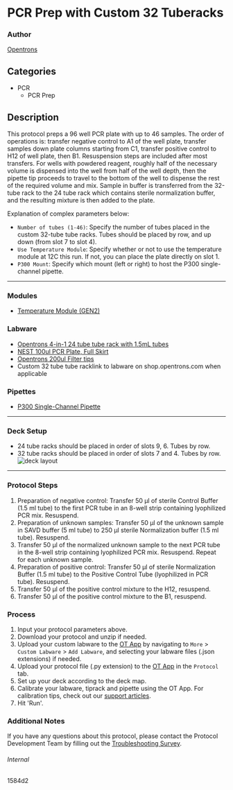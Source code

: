 # PCR Prep with Custom 32 Tuberacks

### Author
[Opentrons](https://opentrons.com/)

## Categories
* PCR
	* PCR Prep

## Description

This protocol preps a 96 well PCR plate with up to 46 samples. The order of operations is: transfer negative control to A1 of the well plate, transfer samples down plate columns starting from C1, transfer positive control to H12 of well plate, then B1. Resuspension steps are included after most transfers. For wells with powdered reagent, roughly half of the necessary volume is dispensed into the well from half of the well depth, then the pipette tip proceeds to travel to the bottom of the well to dispense the rest of the required volume and mix. Sample in buffer is transferred from the 32-tube rack to the 24 tube rack which contains sterile normalization buffer, and the resulting mixture is then added to the plate.

Explanation of complex parameters below:
* `Number of tubes (1-46)`: Specify the number of tubes placed in the custom 32-tube tube racks. Tubes should be placed by row, and up down (from slot 7 to slot 4).
* `Use Temperature Module`: Specify whether or not to use the temperature module at 12C this run. If not, you can place the plate directly on slot 1.
* `P300 Mount`: Specify which mount (left or right) to host the P300 single-channel pipette.

---

### Modules
* [Temperature Module (GEN2)](https://shop.opentrons.com/collections/hardware-modules/products/tempdeck)

### Labware
* [Opentrons 4-in-1 24 tube tube rack with 1.5mL tubes](https://shop.opentrons.com/4-in-1-tube-rack-set/)
* [NEST 100ul PCR Plate, Full Skirt](https://shop.opentrons.com/nest-0-1-ml-96-well-pcr-plate-full-skirt/)
* [Opentrons 200ul Filter tips](https://shop.opentrons.com/opentrons-200ul-filter-tips/)
* Custom 32 tube tube racklink to labware on shop.opentrons.com when applicable


### Pipettes
* [P300 Single-Channel Pipette](https://shop.opentrons.com/pipettes/)

---

### Deck Setup
* 24 tube racks should be placed in order of slots 9, 6. Tubes by row.
* 32 tube racks should be placed in order of slots 7 and 4. Tubes by row.
![deck layout](https://opentrons-protocol-library-website.s3.amazonaws.com/custom-README-images/581011/Screen+Shot+2022-03-23+at+7.52.34+AM.png)

---

### Protocol Steps
1. Preparation of negative control: Transfer 50 μl of sterile Control Buffer (1.5 ml tube) to the first PCR tube in an 8-well strip containing lyophilized PCR mix. Resuspend.
2. Preparation of unknown samples: Transfer 50 μl of the unknown sample in SAVD buffer (5 ml tube) to 250 μl sterile Normalization buffer (1.5 ml tube). Resuspend.
3. Transfer 50 μl of the normalized unknown sample to the next PCR tube in the 8-well strip containing lyophilized PCR mix. Resuspend. Repeat for each unknown sample.
4. Preparation of positive control: Transfer 50 μl of sterile Normalization Buffer (1.5 ml tube) to the Positive Control Tube (lyophilized in PCR tube). Resuspend.
5. Transfer 50 μl of the positive control mixture to the H12, resuspend.
6. Transfer 50 μl of the positive control mixture to the B1, resuspend.

### Process
1. Input your protocol parameters above.
2. Download your protocol and unzip if needed.
3. Upload your custom labware to the [OT App](https://opentrons.com/ot-app) by navigating to `More` > `Custom Labware` > `Add Labware`, and selecting your labware files (.json extensions) if needed.
4. Upload your protocol file (.py extension) to the [OT App](https://opentrons.com/ot-app) in the `Protocol` tab.
5. Set up your deck according to the deck map.
6. Calibrate your labware, tiprack and pipette using the OT App. For calibration tips, check out our [support articles](https://support.opentrons.com/en/collections/1559720-guide-for-getting-started-with-the-ot-2).
7. Hit 'Run'.

### Additional Notes
If you have any questions about this protocol, please contact the Protocol Development Team by filling out the [Troubleshooting Survey](https://protocol-troubleshooting.paperform.co/).

###### Internal
1584d2
